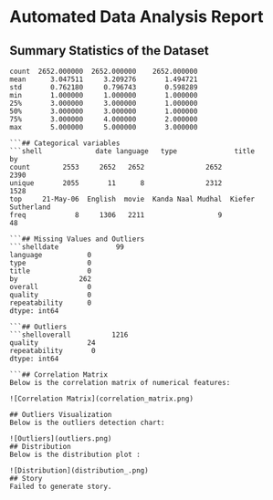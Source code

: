 # Automated Data Analysis Report

## Summary Statistics of the Dataset
```shell           overall      quality  repeatability
count  2652.000000  2652.000000    2652.000000
mean      3.047511     3.209276       1.494721
std       0.762180     0.796743       0.598289
min       1.000000     1.000000       1.000000
25%       3.000000     3.000000       1.000000
50%       3.000000     3.000000       1.000000
75%       3.000000     4.000000       2.000000
max       5.000000     5.000000       3.000000

```## Categorical variables
```shell             date language   type              title                 by
count        2553     2652   2652               2652               2390
unique       2055       11      8               2312               1528
top     21-May-06  English  movie  Kanda Naal Mudhal  Kiefer Sutherland
freq            8     1306   2211                  9                 48

```## Missing Values and Outliers
```shelldate              99
language           0
type               0
title              0
by               262
overall            0
quality            0
repeatability      0
dtype: int64

```## Outliers
```shelloverall          1216
quality            24
repeatability       0
dtype: int64

```## Correlation Matrix
Below is the correlation matrix of numerical features:

![Correlation Matrix](correlation_matrix.png)

## Outliers Visualization
Below is the outliers detection chart:

![Outliers](outliers.png)
## Distribution
Below is the distribution plot :

![Distribution](distribution_.png)
## Story
Failed to generate story.
